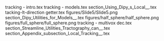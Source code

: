 tracking - intro.tex
tracking - models.tex
section_Using_Dipy_s_Local__.tex
tacking-lt-direction getter.tex
figures/Slide5/Slide5.png
section_Dipy_Utilities_for_Models__.tex
figures/half_sphere/half_sphere.png
figures/full_sphere/full_sphere.png
tracking - multivox dec.tex
section_Streamline_Utilities_Tractography_can__.tex
section_Appendix_subsection_Local_Tracking__.tex